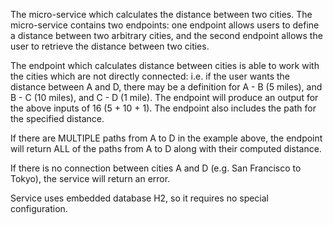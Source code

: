 The micro-service which calculates the distance between two cities. The micro-service contains two endpoints: 
one endpoint allows users to define a distance between two arbitrary cities, and the second endpoint allows the user to retrieve 
the distance between two cities.

The endpoint which calculates distance between cities is able to work with the cities which are not directly connected: 
i.e. if the user wants the distance between A and D, there may be a definition for A - B (5 miles), and B - C (10 miles), 
and C - D (1 mile).
The endpoint will produce an output for the above inputs of 16 (5 + 10 + 1).
The endpoint also includes the path for the specified distance.

If there are MULTIPLE paths from A to D in the example above, the endpoint will return ALL of the paths from 
A to D along with their computed distance.

If there is no connection between cities A and D (e.g. San Francisco to Tokyo), the service will return an error.

Service uses embedded database H2, so it requires no special configuration. 
